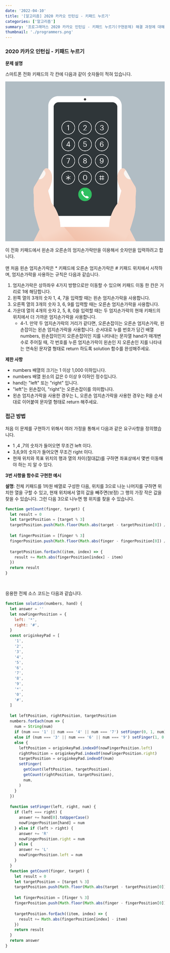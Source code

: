 ```yaml
---
date: '2022-04-10'
title: '[알고리즘] 2020 카카오 인턴십 - 키패드 누르기'
categories: ['알고리즘']
summary: '프로그래머스 2020 카카오 인턴십 - 키패드 누르기(구현문제) 해결 과정에 대해서 작성합니다.'
thumbnail: './programmers.png'
---
```


### 2020 카카오 인턴십 - 키패드 누르기

**문제 설명**

스마트폰 전화 키패드의 각 칸에 다음과 같이 숫자들이 적혀 있습니다.

<img src="./q1.png"></img>
<br>

이 전화 키패드에서 왼손과 오른손의 엄지손가락만을 이용해서 숫자만을 입력하려고 합니다. <br><br>
맨 처음 왼손 엄지손가락은 \* 키패드에 오른손 엄지손가락은 # 키패드 위치에서 시작하며, 엄지손가락을 사용하는 규칙은 다음과 같습니다.

1. 엄지손가락은 상하좌우 4가지 방향으로만 이동할 수 있으며 키패드 이동 한 칸은 거리로 1에 해당합니다.
2. 왼쪽 열의 3개의 숫자 1, 4, 7을 입력할 때는 왼손 엄지손가락을 사용합니다.
3. 오른쪽 열의 3개의 숫자 3, 6, 9를 입력할 때는 오른손 엄지손가락을 사용합니다.
4. 가운데 열의 4개의 숫자 2, 5, 8, 0을 입력할 때는 두 엄지손가락의 현재 키패드의 위치에서 더 가까운 엄지손가락을 사용합니다.
   - 4-1. 만약 두 엄지손가락의 거리가 같다면, 오른손잡이는 오른손 엄지손가락, 왼손잡이는 왼손 엄지손가락을 사용합니다.
     순서대로 누를 번호가 담긴 배열 numbers, 왼손잡이인지 오른손잡이인 지를 나타내는 문자열 hand가 매개변수로 주어질 때, 각 번호를 누른 엄지손가락이 왼손인 지 오른손인 지를 나타내는 연속된 문자열 형태로 return 하도록 solution 함수를 완성해주세요.

**제한 사항**

- numbers 배열의 크기는 1 이상 1,000 이하입니다.
- numbers 배열 원소의 값은 0 이상 9 이하인 정수입니다.
- hand는 "left" 또는 "right" 입니다.
- "left"는 왼손잡이, "right"는 오른손잡이를 의미합니다.
- 왼손 엄지손가락을 사용한 경우는 L, 오른손 엄지손가락을 사용한 경우는 R을 순서대로 이어붙여 문자열 형태로 return 해주세요.

### 접근 방법

처음 이 문제를 구현하기 위해서 여러 가정을 통해서 다음과 같은 요구사항을 정의했습니다.

- 1 ,4 ,7의 숫자가 들어오면 무조건 left 이다.
- 3,6,9의 숫자가 들어오면 무조건 right 이다.
- 현재 위치와 목표 위치의 행과 열의 차이(절대값)를 구하면 좌표상에서 몇번 이동해야 하는 지 알 수 있다.

**3번 사항을 함수로 구현한 예시**
<br>

**설명**: 전체 키패드를 1차원 배열로 구성한 다음, 위치를 3으로 나눈 나머지를 구하면 위치한 열을 구할 수 있고, 현재 위치에서 열의 값을 빼주면(보정)
그 행의 가장 작은 값을 찾을 수 있습니다. 그런 다음 3으로 나누면 행 위치를 찾을 수 있습니다.

```js
function getCount(finger, target) {
  let result = 0
  let targetPosition = [target % 3]
  targetPosition.push(Math.floor(Math.abs(target - targetPosition[0]) / 3))

  let fingerPosition = [finger % 3]
  fingerPosition.push(Math.floor(Math.abs(finger - fingerPosition[0]) / 3))

  targetPosition.forEach((item, index) => {
    result += Math.abs(fingerPosition[index] - item)
  })
  return result
}
```

<br>

응용한 전체 소스 코드는 다음과 같습니다.

```js
function solution(numbers, hand) {
  let answer = ''
  let nowFingerPosition = {
    left: '*',
    right: '#',
  }
  const originkeyPad = [
    '1',
    '2',
    '3',
    '4',
    '5',
    '6',
    '7',
    '8',
    '9',
    '*',
    '0',
    '#',
  ]

  let leftPosition, rightPosition, targetPosition
  numbers.forEach(num => {
    num = String(num)
    if (num === '1' || num === '4' || num === '7') setFinger(0, 1, num)
    else if (num === '3' || num === '6' || num === '9') setFinger(1, 0, num)
    else {
      leftPosition = originkeyPad.indexOf(nowFingerPosition.left)
      rightPosition = originkeyPad.indexOf(nowFingerPosition.right)
      targetPosition = originkeyPad.indexOf(num)
      setFinger(
        getCount(leftPosition, targetPosition),
        getCount(rightPosition, targetPosition),
        num,
      )
    }
  })

  function setFinger(left, right, num) {
    if (left === right) {
      answer += hand[0].toUpperCase()
      nowFingerPosition[hand] = num
    } else if (left > right) {
      answer += 'R'
      nowFingerPosition.right = num
    } else {
      answer += 'L'
      nowFingerPosition.left = num
    }
  }
  function getCount(finger, target) {
    let result = 0
    let targetPosition = [target % 3]
    targetPosition.push(Math.floor(Math.abs(target - targetPosition[0]) / 3))

    let fingerPosition = [finger % 3]
    fingerPosition.push(Math.floor(Math.abs(finger - fingerPosition[0]) / 3))

    targetPosition.forEach((item, index) => {
      result += Math.abs(fingerPosition[index] - item)
    })
    return result
  }
  return answer
}
```
